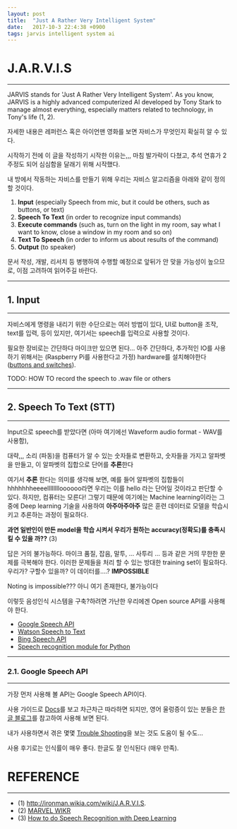 ```yaml
---
layout: post
title:  "Just A Rather Very Intelligent System"
date:   2017-10-3 22:4:38 +0900
tags: jarvis intelligent system ai
---
```

# J.A.R.V.I.S
* * *
JARVIS stands for 'Just A Rather Very Intelligent System'. As you know, JARVIS is a highly advanced computerized AI developed by Tony Stark to manage almost everything, especially matters related to technology, in Tony's life (1, 2).

자세한 내용은 레퍼런스 혹은 아이언맨 영화를 보면 자비스가 무엇인지 확실히 알 수 있다.

시작하기 전에 이 글을 작성하기 시작한 이유는,,, 마침 발가락이 다쳤고, 추석 연휴가 2주정도 되어 심심함을 달래기 위해 시작했다.

내 방에서 작동하는 자비스를 만들기 위해 우리는 자비스 알고리즘을 아래와 같이 정의할 것이다.

1. **Input** (especially Speech from mic, but it could be others, such as buttons, or text)
2. **Speech To Text** (in order to recognize input commands)
3. **Execute commands** (such as, turn on the light in my room, say what I want to know, close a window in my room and so on)
4. **Text To Speech** (in order to inform us about results of the command)
5. **Output** (to speaker)

문서 작성, 개발, 리서치 등 병행하여 수행할 예정으로 앞뒤가 안 맞을 가능성이 높으므로, 이점 고려하여 읽어주길 바란다.

* * *
## 1. Input
* * *
자비스에게 명령을 내리기 위한 수단으로는 여러 방법이 있다, UI로 button을 조작, text를 입력, 등이 있지만, 여기서는 speech를 입력으로 사용할 것이다.

필요한 장비로는 간단하다 마이크만 있으면 된다... 아주 간단하다, 추가적인 IO를 사용하기 위해서는 (Raspberry Pi를 사용한다고 가정) hardware를 설치해야한다 ([buttons and switches](https://www.cl.cam.ac.uk/projects/raspberrypi/tutorials/robot/buttons_and_switches/)).

TODO: HOW TO record the speech to .wav file or others

* * *
## 2. Speech To Text (STT)
* * *
Input으로 speech를 받았다면 (아마 여기에선 Waveform audio format - WAV를 사용함),

대략,,, 소리 (파동)을 컴퓨터가 알 수 있는 숫자들로 변환하고, 숫자들을 가지고 알파벳을 만들고, 이 알파벳의 집합으로 단어를 **추론**한다

여기서 **추론** 한다는 의미를 생각해 보면, 예를 들어 알파벳의 집합들이 hhhhhhheeeelllllllloooooo라면 우리는 이를 hello 라는 단어일 것이라고 판단할 수 있다.
하지만, 컴퓨터는 모른다! 그렇기 때문에 여기에는 Machine learning이라는 그중에 Deep learning 기술을 사용하여 **아주아주아주** 많은 훈련 데이터로 모델을 학습시키고 추론하는 과정이 필요하다.

**과연 일반인이 만든 model을 학습 시켜서 우리가 원하는 accuracy(정확도)를 충족시킬 수 있을 까??** (3)

답은 거의 불가능하다. 마이크 품질, 잡음, 말투, ... 사투리 ... 등과 같은 거의 무한한 문제를 극복해야 한다.
이러한 문제들을 처리 할 수 있는 방대한 training set이 필요하다. 우리가? 구할수 있을까? 이 데이터를....? **IMPOSSIBLE**

Noting is impossible??? 아니 여기 존재한다, 불가능이다

이렇듯 음성인식 시스템을 구축?하려면 가난한 우리에겐 Open source API를 사용해야 한다.

* [Google Speech API](https://cloud.google.com/speech/)
* [Watson Speech to Text](https://www.ibm.com/watson/services/speech-to-text/)
* [Bing Speech API](https://azure.microsoft.com/ko-kr/services/cognitive-services/speech/)
* [Speech recognition module for Python](https://github.com/Uberi/speech_recognition)

* * *
### 2.1. Google Speech API
* * *
가장 먼저 사용해 볼 API는 Google Speech API이다.

사용 가이드로 [Docs](https://cloud.google.com/speech/docs/)를 보고 차근차근 따라하면 되지만, 영어 울렁증이 있는 분들은 [한글 블로그](http://jeongchul.tistory.com/544)를 참고하여 사용해 보면 된다.

내가 사용하면서 겪은 몇몇 [Trouble Shooting](https://quddnr153.github.io/2017/09/30/google-speech-api.html)을 보는 것도 도움이 될 수도...


사용 후기로는 인식률이 매우 좋다. 한글도 잘 인식된다 (매우 만족).

# REFERENCE
* * *
- (1) http://ironman.wikia.com/wiki/J.A.R.V.I.S.
- (2) [MARVEL WIKR](http://marvel.wikia.com/wiki/Just_A_Rather_Very_Intelligent_System_(Earth-199999))
- (3) [How to do Speech Recognition with Deep Learning](https://medium.com/@ageitgey/machine-learning-is-fun-part-6-how-to-do-speech-recognition-with-deep-learning-28293c162f7a)
